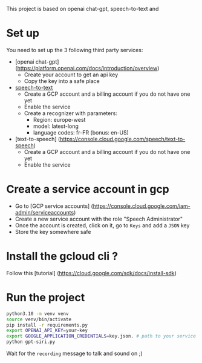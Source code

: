 This project is based on openai chat-gpt, speech-to-text and  

# Set up
You need to set up the 3 following third party services:
- [openai chat-gpt] (https://platform.openai.com/docs/introduction/overview) 
  - Create your account to get an api key
  - Copy the key into a safe place
- [speech-to-text](https://console.cloud.google.com/speech/recognizers) 
  - Create a GCP account and a billing account if you do not have one yet
  - Enable the service
  - Create a recognizer with parameters:
    - Region: europe-west
    - model: latest-long
    - language codes: fr-FR (bonus: en-US)
- [text-to-speech] (https://console.cloud.google.com/speech/text-to-speech)
  - Create a GCP account and a billing account if you do not have one yet
  - Enable the service

# Create a service account in gcp
- Go to [GCP service accounts] (https://console.cloud.google.com/iam-admin/serviceaccounts)
- Create a new service account with the role "Speech Administrator"
- Once the account is created, click on it, go to `Keys` and add a `JSON` key 
- Store the key somewhere safe


# Install the gcloud cli ?
Follow this [tutorial] (https://cloud.google.com/sdk/docs/install-sdk)


# Run the project
```bash
python3.10 -m venv venv
source venv/bin/activate
pip install -r requirements.py
export OPENAI_API_KEY=your-key
export GOOGLE_APPLICATION_CREDENTIALS=key.json. # path to your service account json key
python gpt-siri.py
```

Wait for the `recording` message to talk and sound on ;) 
